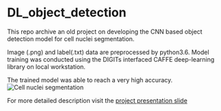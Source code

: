 # DL_object_detection

This repo archive an old project on developing the CNN based object detection model for cell nuclei segmentation.

Image (.png) and label(.txt) data are preprocessed by python3.6.
Model training was conducted using the DIGITs interfaced CAFFE deep-learning library on local workstation.

The trained model was able to reach a very high accuracy.
![Cell nuclei segmentation]()

For more detailed description visit the [project presentation slide](https://docs.google.com/presentation/d/1ouIY7mt-2p0N-lwioVJPzqlDqqJ5LgjW/edit?usp=sharing&ouid=108775318649657774029&rtpof=true&sd=true) 
